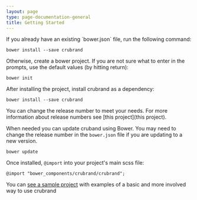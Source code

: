 ```yaml
---
layout: page
type: page-documentation-general
title: Getting Started
---
```


<p class="mb-">If you already have an existing `bower.json` file, run the following command:</p>

<pre><code>bower install --save crubrand</code></pre>

Otherwise, create a bower project. If you are not sure what to enter in the prompts, use the default values (by hitting return):

<pre><code>bower init</code></pre>

After installing the project, install crubrand as a dependency:

<pre><code>bower install --save crubrand</code></pre>

You can change the release number to meet your needs. For more information about release numbers see [this project](this project).

When needed you can update cruband using Bower. You may need to change the release number in the `bower.json` file if you are updating to a new version.
<pre><code>bower update</code></pre>

Once installed, `@import` into your project's main scss file:
<pre><code>@import "bower_components/crubrand/crubrand";</code></pre>

You can [see a sample project](https://github.com/CruGlobal/crubrand-web-template) with examples of a basic and more involved way to use crubrand
